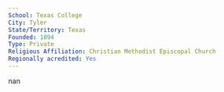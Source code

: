 ```yaml
---
School: Texas College
City: Tyler
State/Territory: Texas
Founded: 1894
Type: Private
Religious Affiliation: Christian Methodist Episcopal Church
Regionally acredited: Yes
---
```

nan